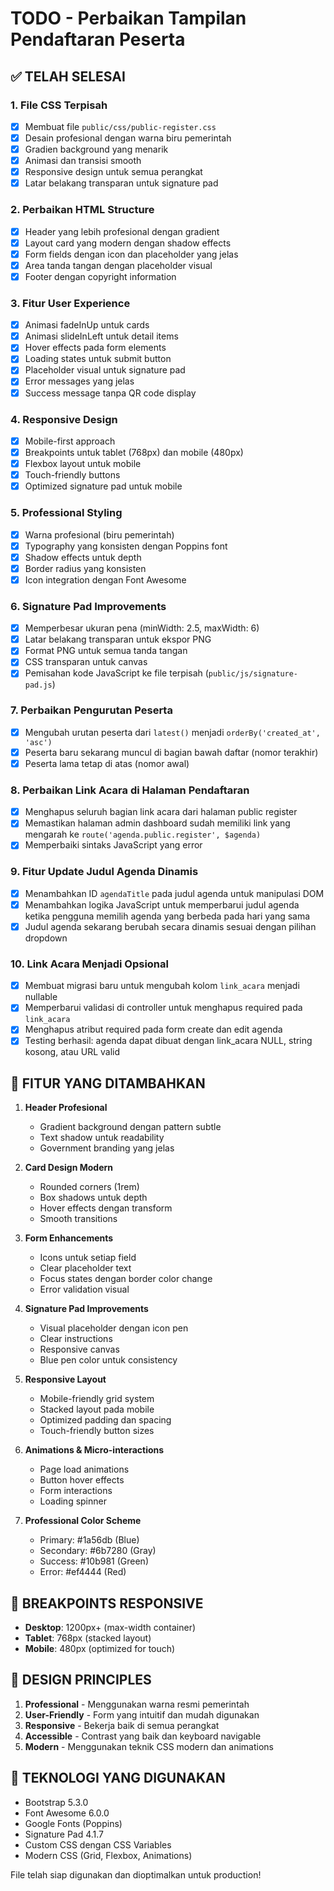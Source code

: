 # TODO - Perbaikan Tampilan Pendaftaran Peserta

## ✅ TELAH SELESAI

### 1. File CSS Terpisah
- [x] Membuat file `public/css/public-register.css` 
- [x] Desain profesional dengan warna biru pemerintah
- [x] Gradien background yang menarik
- [x] Animasi dan transisi smooth
- [x] Responsive design untuk semua perangkat
- [x] Latar belakang transparan untuk signature pad

### 2. Perbaikan HTML Structure
- [x] Header yang lebih profesional dengan gradient
- [x] Layout card yang modern dengan shadow effects
- [x] Form fields dengan icon dan placeholder yang jelas
- [x] Area tanda tangan dengan placeholder visual
- [x] Footer dengan copyright information

### 3. Fitur User Experience
- [x] Animasi fadeInUp untuk cards
- [x] Animasi slideInLeft untuk detail items
- [x] Hover effects pada form elements
- [x] Loading states untuk submit button
- [x] Placeholder visual untuk signature pad
- [x] Error messages yang jelas
- [x] Success message tanpa QR code display

### 4. Responsive Design
- [x] Mobile-first approach
- [x] Breakpoints untuk tablet (768px) dan mobile (480px)
- [x] Flexbox layout untuk mobile
- [x] Touch-friendly buttons
- [x] Optimized signature pad untuk mobile

### 5. Professional Styling
- [x] Warna profesional (biru pemerintah)
- [x] Typography yang konsisten dengan Poppins font
- [x] Shadow effects untuk depth
- [x] Border radius yang konsisten
- [x] Icon integration dengan Font Awesome

### 6. Signature Pad Improvements
- [x] Memperbesar ukuran pena (minWidth: 2.5, maxWidth: 6)
- [x] Latar belakang transparan untuk ekspor PNG
- [x] Format PNG untuk semua tanda tangan
- [x] CSS transparan untuk canvas
- [x] Pemisahan kode JavaScript ke file terpisah (`public/js/signature-pad.js`)

### 7. Perbaikan Pengurutan Peserta
- [x] Mengubah urutan peserta dari `latest()` menjadi `orderBy('created_at', 'asc')`
- [x] Peserta baru sekarang muncul di bagian bawah daftar (nomor terakhir)
- [x] Peserta lama tetap di atas (nomor awal)

### 8. Perbaikan Link Acara di Halaman Pendaftaran
- [x] Menghapus seluruh bagian link acara dari halaman public register
- [x] Memastikan halaman admin dashboard sudah memiliki link yang mengarah ke `route('agenda.public.register', $agenda)`
- [x] Memperbaiki sintaks JavaScript yang error

### 9. Fitur Update Judul Agenda Dinamis
- [x] Menambahkan ID `agendaTitle` pada judul agenda untuk manipulasi DOM
- [x] Menambahkan logika JavaScript untuk memperbarui judul agenda ketika pengguna memilih agenda yang berbeda pada hari yang sama
- [x] Judul agenda sekarang berubah secara dinamis sesuai dengan pilihan dropdown

### 10. Link Acara Menjadi Opsional
- [x] Membuat migrasi baru untuk mengubah kolom `link_acara` menjadi nullable
- [x] Memperbarui validasi di controller untuk menghapus required pada `link_acara`
- [x] Menghapus atribut required pada form create dan edit agenda
- [x] Testing berhasil: agenda dapat dibuat dengan link_acara NULL, string kosong, atau URL valid

## 🎯 FITUR YANG DITAMBAHKAN

1. **Header Profesional**
   - Gradient background dengan pattern subtle
   - Text shadow untuk readability
   - Government branding yang jelas

2. **Card Design Modern**
   - Rounded corners (1rem)
   - Box shadows untuk depth
   - Hover effects dengan transform
   - Smooth transitions

3. **Form Enhancements**
   - Icons untuk setiap field
   - Clear placeholder text
   - Focus states dengan border color change
   - Error validation visual

4. **Signature Pad Improvements**
   - Visual placeholder dengan icon pen
   - Clear instructions
   - Responsive canvas
   - Blue pen color untuk consistency

5. **Responsive Layout**
   - Mobile-friendly grid system
   - Stacked layout pada mobile
   - Optimized padding dan spacing
   - Touch-friendly button sizes

6. **Animations & Micro-interactions**
   - Page load animations
   - Button hover effects
   - Form interactions
   - Loading spinner

7. **Professional Color Scheme**
   - Primary: #1a56db (Blue)
   - Secondary: #6b7280 (Gray)
   - Success: #10b981 (Green)
   - Error: #ef4444 (Red)

## 📱 BREAKPOINTS RESPONSIVE

- **Desktop**: 1200px+ (max-width container)
- **Tablet**: 768px (stacked layout)
- **Mobile**: 480px (optimized for touch)

## 🎨 DESIGN PRINCIPLES

1. **Professional** - Menggunakan warna resmi pemerintah
2. **User-Friendly** - Form yang intuitif dan mudah digunakan
3. **Responsive** - Bekerja baik di semua perangkat
4. **Accessible** - Contrast yang baik dan keyboard navigable
5. **Modern** - Menggunakan teknik CSS modern dan animations

## 🔧 TEKNOLOGI YANG DIGUNAKAN

- Bootstrap 5.3.0
- Font Awesome 6.0.0
- Google Fonts (Poppins)
- Signature Pad 4.1.7
- Custom CSS dengan CSS Variables
- Modern CSS (Grid, Flexbox, Animations)

File telah siap digunakan dan dioptimalkan untuk production!
